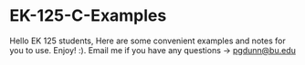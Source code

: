 # EK-125-C-Examples
 Hello EK 125 students, Here are some convenient examples and notes for you to use. Enjoy! :). Email me if you have any questions -> pgdunn@bu.edu
